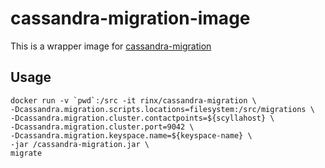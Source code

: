 cassandra-migration-image
===

This is a wrapper image for [cassandra-migration](https://github.com/hhandoko/cassandra-migration)

## Usage

    docker run -v `pwd`:/src -it rinx/cassandra-migration \
    -Dcassandra.migration.scripts.locations=filesystem:/src/migrations \
    -Dcassandra.migration.cluster.contactpoints=${scyllahost} \
    -Dcassandra.migration.cluster.port=9042 \
    -Dcassandra.migration.keyspace.name=${keyspace-name} \
    -jar /cassandra-migration.jar \
    migrate

